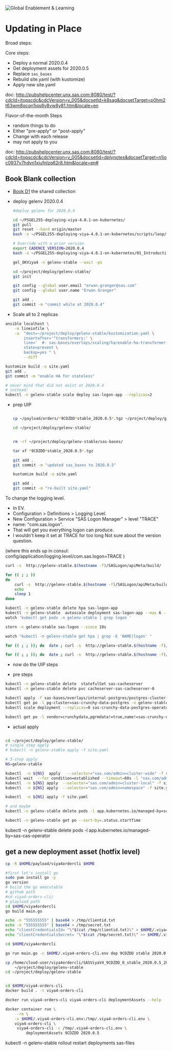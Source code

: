 ![Global Enablement & Learning](https://gelgitlab.race.sas.com/GEL/utilities/writing-content-in-markdown/-/raw/master/img/gel_banner_logo_tech-partners.jpg)

# Updating in Place

Broad steps:

Core steps:

* Deploy a normal 2020.0.4
* Get deployment assets for 2020.0.5
* Replace `sas_bases`
* Rebuild site.yaml (with kustomize)
* Apply new site.yaml

doc: <http://pubshelpcenter.unx.sas.com:8080/test/?cdcId=itopscdc&cdcVersion=v_005&docsetId=k8sag&docsetTarget=p0hm2t63wm8qcqn1iqs6y8vw8y81.htm&locale=en>

Flavor-of-the-month Steps

* random things to do
* Either "pre-apply" or "post-apply"
* Change with each release
* may not apply to you

doc: <http://pubshelpcenter.unx.sas.com:8080/test/?cdcId=itopscdc&cdcVersion=v_005&docsetId=dplynotes&docsetTarget=n1ioc0937v7hdvn1xiufnlzq62r8.htm&locale=en#>

## Book Blank collection

* [Book D1](http://race.exnet.sas.com/Reservations?action=new&imageId=291499&imageKind=C&comment=Viya4%20-%20Shared%20coll_%20Shared%20coll&purpose=PST&sso=PSGEL255&schedtype=SchedTrainEDU&startDate=now&endDateLength=0) the shared collection

* deploy gelenv 2020.0.4

    ```bash
    #deploy gelenv for 2020.0.4

    cd ~/PSGEL255-deploying-viya-4.0.1-on-kubernetes/
    git pull
    git reset --hard origin/master
    bash -x ~/PSGEL255-deploying-viya-4.0.1-on-kubernetes/scripts/loop/GEL.02.CreateCheatcodes.sh start

    # Override with a prior version
    export CADENCE_VERSION=2020.0.4
    bash -x ~/PSGEL255-deploying-viya-4.0.1-on-kubernetes/01_Introduction/01_000_gelenv_order.sh

    gel_OKViya4 -n gelenv-stable --wait -ps

    cd ~/project/deploy/gelenv-stable/
    git init

    git config --global user.email "erwan.granger@sas.com"
    git config --global user.name "Erwan Granger"

    git add .
    git commit -m "commit while at 2020.0.4"


    ```



* Scale all to 2 replicas

```bash
ansible localhost \
    -m lineinfile \
    -a  "dest=~/project/deploy/gelenv-stable/kustomization.yaml \
        insertafter='^transformers:' \
        line='  #- sas-bases/overlays/scaling/ha/enable-ha-transformer.yaml' \
        state=present \
        backup=yes " \
        --diff

kustomize build -o site.yaml
git add .
git commit -m "enable HA for stateless"

# never mind that did not exist at 2020.0.4
# instead:
kubectl -n gelenv-stable scale deploy sas-logon-app --replicas=2
```

* prep UIP

    ```bash

    cp ~/payload/orders/*9CDZDD*stable_2020.0.5*.tgz ~/project/deploy/gelenv-stable/

    cd ~/project/deploy/gelenv-stable/


    rm -rf ~/project/deploy/gelenv-stable/sas-bases/

    tar xf *9CDZDD*stable_2020.0.5*.tgz

    git add .
    git commit -m "updated sas_bases to 2020.0.5"

    kustomize build -o site.yaml

    git add .
    git commit -m "re-built site.yaml"

    ```

To change the logging level.

* In EV.
* Configuration > Definitions > Logging Level.
* New Configuration > Service "SAS Logon Manager" > level "TRACE"
* name: "com.sas.logon".
* That will get you everything logon can produce.
* I wouldn't keep it set at TRACE for too long  Not sure about the version question.

(where this ends up in consul: config/application/logging.level/com.sas.logon=TRACE    )

```bash
curl -s  http://gelenv-stable.$(hostname -f)/SASLogon/apiMeta/build/

for (( ; ; ))
do
    curl -s  http://gelenv-stable.$(hostname -f)/SASLogon/apiMeta/build/
    echo
    sleep 1
done

kubectl -n gelenv-stable delete hpa sas-logon-app
kubectl -n gelenv-stable  autoscale deployment sas-logon-app --max 6 --min 4
watch 'kubectl get pods -n gelenv-stable | grep logon '

stern -n gelenv-stable sas-logon --since 10s

watch "kubectl -n gelenv-stable get hpa | grep -E 'NAME|logon' "

for (( ; ; )); do  date ; curl -s  http://gelenv-stable.$(hostname -f)/SASLogon/apiMeta/build/ | grep 'buildVersion\"\:\".*\"' ; sleep 1  ; done

for (( ; ; )); do  date ; curl -s  http://gelenv-stable.$(hostname -f)/SASLogon/apiMeta/build/ | jq '.buildVersion'  ; sleep 1  ; done

```



* now do the UIP steps

* pre steps

```bash
kubectl -n gelenv-stable delete  statefulSet sas-cacheserver
kubectl -n gelenv-stable delete pvc cacheserver-sas-cacheserver-0

kubectl apply -f sas-bases/overlays/internal-postgres/postgres-cluster-update/pgtask-rmdata.yaml -n gelenv-stable
kubectl get po -l pg-cluster=sas-crunchy-data-postgres -n gelenv-stable
kubectl scale deployment --replicas=0 sas-crunchy-data-postgres-operator -n gelenv-stable

kubectl get po -l vendor=crunchydata,pgrmdata!=true,name!=sas-crunchy-data-pgadmin -n gelenv-stable

```




* actual apply

```bash

cd ~/project/deploy/gelenv-stable/
# single step apply
# kubectl -n gelenv-stable apply -f site.yaml

# 3-step apply
NS=gelenv-stable

kubectl  -n ${NS}  apply   --selector="sas.com/admin=cluster-wide" -f site.yaml
kubectl wait  --for condition=established --timeout=60s -l "sas.com/admin=cluster-wide" crd
kubectl  -n ${NS} apply  --selector="sas.com/admin=cluster-local" -f site.yaml --prune
kubectl  -n ${NS} apply  --selector="sas.com/admin=namespace" -f site.yaml --prune

kubectl  -n ${NS} apply -f site.yaml


```


```bash
# and maybe
kubectl -n gelenv-stable delete pods -l app.kubernetes.io/managed-by=sas-cas-operator

kubectl -n gelenv-stable get po --sort-by=.status.startTime

```

kubectl -n gelenv-stable delete pods -l app.kubernetes.io/managed-by=sas-cas-operator




## get a new deployment asset (hotfix level)

```bash
cp -R $HOME/payload/viya4ordercli $HOME

#first let's install go
sudo yum install go -y
go version
# build the go executable
# github path
#cd viya4-orders-cli/
# playload path
cd $HOME/viya4ordercli
go build main.go

echo -n "555555555" | base64 > /tmp/clientid.txt
echo -n "555555555" | base64 > /tmp/secret.txt
echo "clientCredentialsId= "\"$(cat /tmp/clientid.txt)\" > $HOME/.viya4-orders-cli.env
echo "clientCredentialsSecret= "\"$(cat /tmp/secret.txt)\" >> $HOME/.viya4-orders-cli.env

cd $HOME/viya4ordercli

go run main.go -c $HOME/.viya4-orders-cli.env dep 9CDZDD stable 2020.0.5

cp /home/cloud-user/viya4ordercli/SASViyaV4_9CDZDD_0_stable_2020.0.5_20200924.1600985745738_deploymentAssets_2020-09-30T173109.tgz \
    ~/project/deploy/gelenv-stable
cd ~/project/deploy/gelenv-stable


cd $HOME/viya4-orders-cli
docker build . -t viya4-orders-cli

docker run viya4-orders-cli viya4-orders-cli deploymentAssets --help

docker container run \
    --rm \
    -v $HOME/.viya4-orders-cli.env:/tmp/.viya4-orders-cli.env \
    viya4-orders-cli \
     viya4-orders-cli -c /tmp/.viya4-orders-cli.env \
         deploymentAssets 9CDZDD 2020.0.5

```

kubectl -n gelenv-stable rollout restart  deployments  sas-files
